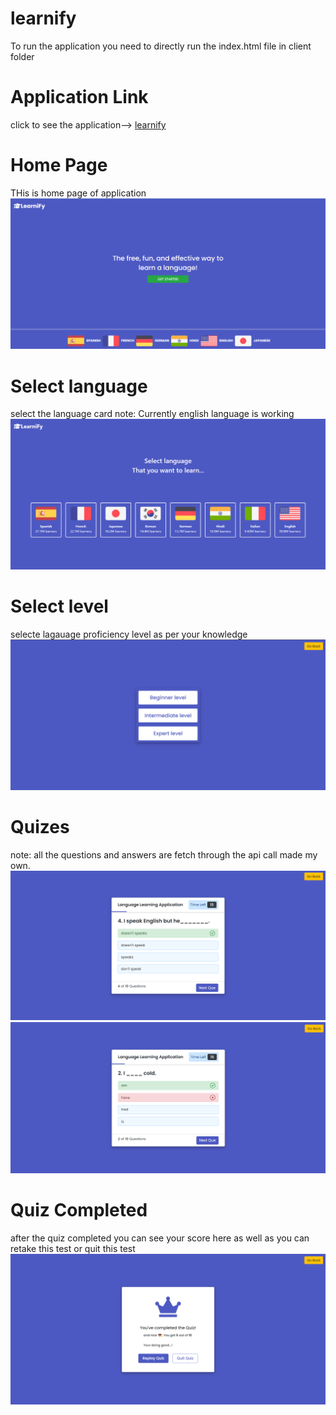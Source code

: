 # learnify
To run the application you need to directly run the index.html file in client folder
# Application Link
click to see the application--> [learnify](https://learrnify.netlify.app/)

# Home Page
THis is home page of application
![alt text](https://github.com/Rahul-Gavit/learnify/blob/master/client/app_images/home_page.png)

# Select language
select the language card    note: Currently english language is working
![alt text](https://github.com/Rahul-Gavit/learnify/blob/master/client/app_images/select_lng.png)

# Select level
selecte lagauage proficiency level as per your knowledge
![alt text](https://github.com/Rahul-Gavit/learnify/blob/master/client/app_images/select_level.png)

# Quizes
note: all the questions and answers are fetch through the api call made my own.
![alt text](https://github.com/Rahul-Gavit/learnify/blob/master/client/app_images/op_right.png)
![alt text](https://github.com/Rahul-Gavit/learnify/blob/master/client/app_images/op_select.png)

# Quiz Completed
after the quiz completed you can see your score here as well as you can retake this test or quit this test
![alt text](https://github.com/Rahul-Gavit/learnify/blob/master/client/app_images/quiz_comp.png)
